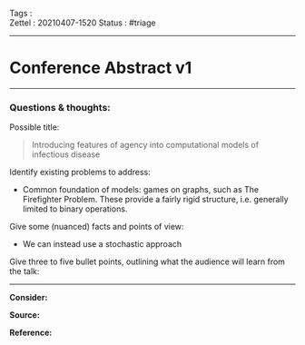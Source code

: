 Tags :	  
Zettel :  20210407-1520
Status : #triage 

-----

# Conference Abstract v1

-----

### Questions & thoughts:

Possible title:
> Introducing features of agency into computational models of infectious disease

Identify existing problems to address:
- Common foundation of models: games on graphs, such as The Firefighter Problem. These provide a fairly rigid structure, i.e. generally limited to binary operations. 


Give some (nuanced) facts and points of view:
- We can instead use a stochastic approach


Give three to five bullet points, outlining what the audience will learn from the talk:



-----
 
**Consider:**


**Source:** 


**Reference:** 
